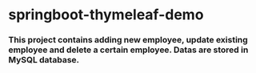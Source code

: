 # springboot-thymeleaf-demo
### This project contains adding new employee, update existing employee and delete a certain employee. Datas are stored in MySQL database.
